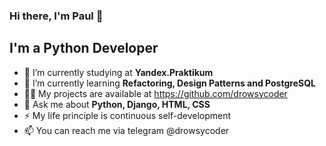 ### Hi there, I'm Paul 👋
## I'm a Python Developer

- 🔭 I’m currently studying at **Yandex.Praktikum**
- 🌱 I’m currently learning **Refactoring, Design Patterns and PostgreSQL**
- 👨‍💻 My projects are available at https://github.com/drowsycoder
- 💬 Ask me about **Python, Django, HTML, CSS**
- ⚡ My life principle is continuous self-development
- 📫 You can reach me via telegram @drowsycoder
